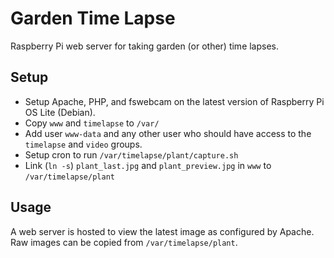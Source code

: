 # Garden Time Lapse

Raspberry Pi web server for taking garden (or other) time lapses.

## Setup
- Setup Apache, PHP, and fswebcam on the latest version of Raspberry Pi OS Lite (Debian).
- Copy `www` and `timelapse` to `/var/`
- Add user `www-data` and any other user who should have access to the `timelapse` and `video` groups.
- Setup cron to run `/var/timelapse/plant/capture.sh`
- Link (`ln -s`) `plant_last.jpg` and `plant_preview.jpg` in `www` to `/var/timelapse/plant`

## Usage
A web server is hosted to view the latest image as configured by Apache.  Raw images can be copied from `/var/timelapse/plant`.
